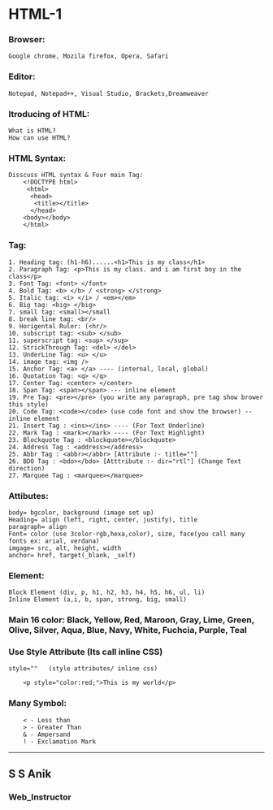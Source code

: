 # HTML-1
### Browser:
	Google chrome, Mozila firefox, Opera, Safari
	
### Editor:

	Notepad, Notepad++, Visual Studio, Brackets,Dreamweaver

### Itroducing of HTML:
	What is HTML?
	How can use HTML?

### HTML Syntax:
	Disscuss HTML syntax & Four main Tag:
		<!DOCTYPE html>
		 <html>
		  <head>
	 	   <title></title>
		  </head>
		<body></body>
		</html>

### Tag:
	1. Heading tag: (h1-h6)......<h1>This is my class</h1>
	2. Paragraph Tag: <p>This is my class. and i am first boy in the class</p>
	3. Font Tag: <font> </font>
	4. Bold Tag: <b> </b> / <strong> </strong>
	5. Italic tag: <i> </i> / <em></em>
	6. Big tag: <big> </big>
	7. small tag: <small></small
	8. break line tag: <br/>
	9. Horigental Ruler: (<hr/>
	10. subscript tag: <sub> </sub>
	11. superscript tag: <sup> </sup>
	12. StrickThrough Tag: <del> </del>
	13. UnderLine Tag: <u> </u>
	14. image tag: <img />
	15. Anchor Tag: <a> </a> ---- (internal, local, global)
	16. Quotation Tag: <q> </q>
	17. Center Tag: <center> </center>
	18. Span Tag: <span></span> --- inline element
	19. Pre Tag: <pre></pre> (you write any paragraph, pre tag show brower this style)
	20. Code Tag: <code></code> (use code font and show the browser) -- inline element
	21. Insert Tag : <ins></ins> ---- (For Text Underline)
	22. Mark Tag : <mark></mark> ---- (For Text Highlight)
	23. Blockquote Tag : <blockquote></blockquote>
	24. Address Tag : <address></address>
	25. Abbr Tag : <abbr></abbr> [Attribute :- title=""]
	26. BDO Tag : <bdo></bdo> [Atttribute :- dir="rtl"] (Change Text direction)
	27. Marquee Tag : <marquee></marquee>

### Attibutes:
	body= bgcolor, background (image set up)
	Heading= align (left, right, center, justify), title
	paragraph= align
	Font= color (use 3color-rgb,hexa,color), size, face(you call many fonts ex: arial, verdana)
	imgage= src, alt, height, width
	anchor= href, target(_blank, _self)


### Element:
	Block Element (div, p, h1, h2, h3, h4, h5, h6, ul, li)
	Inline Element (a,i, b, span, strong, big, small)

### Main 16 color: Black, Yellow, Red, Maroon, Gray, Lime, Green, Olive, Silver, Aqua, Blue, Navy, 		  						White, Fuchcia, Purple, Teal

### Use Style Attribute (Its call inline CSS)  
	style=""   (style attributes/ inline css)
		
		<p style="color:red;">This is my world</p>
### Many Symbol: 
		< - Less than 
		> - Greater Than 
		& - Ampersand
		! - Exclamation Mark



***
## S S Anik
### Web_Instructor
	

